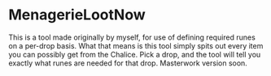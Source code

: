 # MenagerieLootNow
This is a tool made originally by myself, for use of defining required runes on a per-drop basis.
What that means is this tool simply spits out every item you can possibly get from the Chalice. Pick a drop, and the tool will tell you exactly what runes are needed for that drop. Masterwork version soon.
